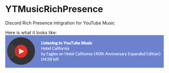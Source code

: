 # YTMusicRichPresence
Discord Rich Presence intrgration for YouTube Music

Here is what it looks like:
![Example image](/Example.png)
